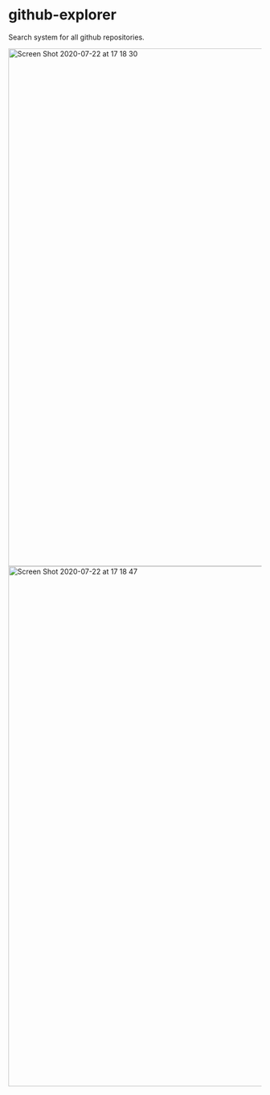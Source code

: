 # github-explorer

Search system for all github repositories.

<img width="1028" alt="Screen Shot 2020-07-22 at 17 18 30" src="https://user-images.githubusercontent.com/62848343/88224495-74096480-cc3f-11ea-96f2-0080213c1b75.png">
<img width="1033" alt="Screen Shot 2020-07-22 at 17 18 47" src="https://user-images.githubusercontent.com/62848343/88224506-779ceb80-cc3f-11ea-83d3-f8d43b4dd3e4.png">
